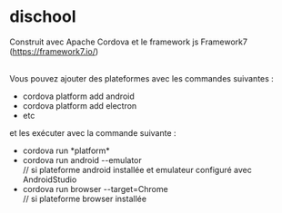 # dischool

Construit avec Apache Cordova et le framework js Framework7 (https://framework7.io/)

<br>Vous pouvez ajouter des plateformes avec les commandes suivantes :
<ul>
  <li>cordova platform add android</li>
  <li>cordova platform add electron</li>
  <li>etc</li>
 </ul>
 et les exécuter avec la commande suivante :
 <ul>
  <li>cordova run *platform*</li>
  <li>cordova run android --emulator</li> // si plateforme android installée et emulateur configuré avec AndroidStudio
  <li>cordova run browser --target=Chrome</li> // si plateforme browser installée
 </ul>
